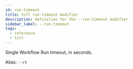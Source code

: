 ```yaml
---
id: run-timeout
title: tctl run-timeout modifier
description: definition for the --run-timeout modifier
sidebar_label: --run-timeout
tags:
  - reference
  - tctl
---
```


Single Workflow Run timeout, in seconds.

Alias: `--rt`
